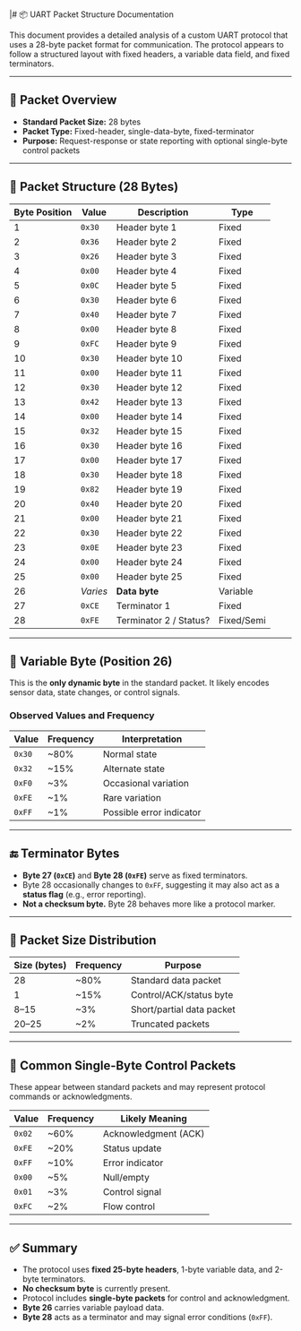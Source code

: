 |# 📦 UART Packet Structure Documentation

This document provides a detailed analysis of a custom UART protocol that uses a 28-byte packet format for communication. The protocol appears to follow a structured layout with fixed headers, a variable data field, and fixed terminators.

---

## 🔧 Packet Overview

- **Standard Packet Size:** 28 bytes  
- **Packet Type:** Fixed-header, single-data-byte, fixed-terminator  
- **Purpose:** Request-response or state reporting with optional single-byte control packets

---

## 🧱 Packet Structure (28 Bytes)

| **Byte Position** | **Value** | **Description**       | **Type**   |
|-------------------|-----------|------------------------|------------|
| 1                 | `0x30`    | Header byte 1          | Fixed      |
| 2                 | `0x36`    | Header byte 2          | Fixed      |
| 3                 | `0x26`    | Header byte 3          | Fixed      |
| 4                 | `0x00`    | Header byte 4          | Fixed      |
| 5                 | `0x0C`    | Header byte 5          | Fixed      |
| 6                 | `0x30`    | Header byte 6          | Fixed      |
| 7                 | `0x40`    | Header byte 7          | Fixed      |
| 8                 | `0x00`    | Header byte 8          | Fixed      |
| 9                 | `0xFC`    | Header byte 9          | Fixed      |
| 10                | `0x30`    | Header byte 10         | Fixed      |
| 11                | `0x00`    | Header byte 11         | Fixed      |
| 12                | `0x30`    | Header byte 12         | Fixed      |
| 13                | `0x42`    | Header byte 13         | Fixed      |
| 14                | `0x00`    | Header byte 14         | Fixed      |
| 15                | `0x32`    | Header byte 15         | Fixed      |
| 16                | `0x30`    | Header byte 16         | Fixed      |
| 17                | `0x00`    | Header byte 17         | Fixed      |
| 18                | `0x30`    | Header byte 18         | Fixed      |
| 19                | `0x82`    | Header byte 19         | Fixed      |
| 20                | `0x40`    | Header byte 20         | Fixed      |
| 21                | `0x00`    | Header byte 21         | Fixed      |
| 22                | `0x30`    | Header byte 22         | Fixed      |
| 23                | `0x0E`    | Header byte 23         | Fixed      |
| 24                | `0x00`    | Header byte 24         | Fixed      |
| 25                | `0x00`    | Header byte 25         | Fixed      |
| 26                | *Varies*  | **Data byte**          | Variable   |
| 27                | `0xCE`    | Terminator 1           | Fixed      |
| 28                | `0xFE`    | Terminator 2 / Status? | Fixed/Semi |

---

## 🔁 Variable Byte (Position 26)

This is the **only dynamic byte** in the standard packet. It likely encodes sensor data, state changes, or control signals.

### Observed Values and Frequency

| **Value** | **Frequency** | **Interpretation**     |
|-----------|----------------|-------------------------|
| `0x30`    | ~80%           | Normal state            |
| `0x32`    | ~15%           | Alternate state         |
| `0xF0`    | ~3%            | Occasional variation    |
| `0xFE`    | ~1%            | Rare variation          |
| `0xFF`    | ~1%            | Possible error indicator|

---

## 🔚 Terminator Bytes

- **Byte 27 (`0xCE`)** and **Byte 28 (`0xFE`)** serve as fixed terminators.
- Byte 28 occasionally changes to `0xFF`, suggesting it may also act as a **status flag** (e.g., error reporting).
- **Not a checksum byte.** Byte 28 behaves more like a protocol marker.

---

## 📏 Packet Size Distribution

| **Size (bytes)** | **Frequency** | **Purpose**               |
|------------------|----------------|----------------------------|
| 28               | ~80%           | Standard data packet       |
| 1                | ~15%           | Control/ACK/status byte    |
| 8–15             | ~3%            | Short/partial data packet  |
| 20–25            | ~2%            | Truncated packets          |

---

## 🔘 Common Single-Byte Control Packets

These appear between standard packets and may represent protocol commands or acknowledgments.

| **Value** | **Frequency** | **Likely Meaning**     |
|-----------|----------------|-------------------------|
| `0x02`    | ~60%           | Acknowledgment (ACK)    |
| `0xFE`    | ~20%           | Status update           |
| `0xFF`    | ~10%           | Error indicator         |
| `0x00`    | ~5%            | Null/empty              |
| `0x01`    | ~3%            | Control signal          |
| `0xFC`    | ~2%            | Flow control            |

---

## ✅ Summary

- The protocol uses **fixed 25-byte headers**, 1-byte variable data, and 2-byte terminators.
- **No checksum byte** is currently present.
- Protocol includes **single-byte packets** for control and acknowledgment.
- **Byte 26** carries variable payload data.
- **Byte 28** acts as a terminator and may signal error conditions (`0xFF`).
